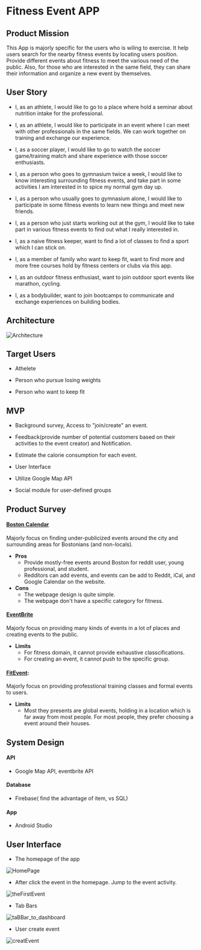# Fitness Event APP

## Product Mission

This App is majorly specific for the users who is wiling to exercise. It help users search for the nearby fitness events by locating users position. Provide different events about fitness to meet the various need of the public. Also, for those who are interested in the same field, they can share their information and organize a new event by themselves.

## User Story

* I, as an athlete, I would like to go to a place where hold a seminar about nutrition intake for the professional.

* I, as an athlete, I would like to participate in an event where I can meet with other professionals in the same fields. We can work together on training and exchange our experience. 

* I, as a soccer player, I would like to go to watch the soccer game/training match and share experience with those soccer enthusiasts.

* I, as a person who goes to gymnasium twice a week, I would like to know interesting surrounding fitness events, and take part in some activities I am interested in to spice my normal gym day up.

* I, as a person who usually goes to gymnasium alone, I would like to participate in some fitness events to learn new things and meet new friends.

* I, as a person who just starts working out at the gym, I would like to take part in various fitness events to find out what I really interested in.

* I, as a naive fitness keeper, want to find a lot of classes to find a sport which I can stick on.

* I, as a member of family who want to keep fit, want to find more and more free courses hold by fitness centers or clubs via this app.

* I, as an outdoor fitness enthusiast, want to join outdoor sport events like marathon, cycling.

* I, as a bodybuilder, want to join bootcamps to communicate and exchange experiences on building bodies.

## Architecture
![Architecture](Architecture.png)

## Target Users

* Athelete

* Person who pursue losing weights

* Person who want to keep fit

## MVP

* Background survey, Access to "join/create" an event.

* Feedback(provide number of potential customers based on their activities to the event creator) and Notification.

* Estimate the calorie consumption for each event.

* User Interface

* Utilize Google Map API

* Social module for user-defined groups

## Product Survey
#### [Boston Calendar](https://www.thebostoncalendar.com/)
Majorly focus on finding under-publicized events around the city and surrounding areas for Bostonians (and non-locals).
* <strong> Pros </strong>
  * Provide mostly-free events around Boston for reddit user, young professional, and student.
  * Redditors can add events, and events can be add to Reddit, iCal, and Google Calendar on the website.
* <strong> Cons </strong>
  * The webpage design is quite simple.
  * The webpage don't have a specific category for fitness.

#### [EventBrite](https://www.eventbrite.com/d/ma--boston/events/)
Majorly focus on providing many kinds of events in a lot of places and creating events to the public.

* <strong> Limits </strong>
  * For fitness domain, it cannot provide exhaustive classcifications.
  * For creating an event, it cannot push to the specific group.

#### [FitEvent](https://fitevents.com/): 

Majorly focus on providing professtional training classes and formal events to users. 

* <strong> Limits </strong>
  * Most they presents are global events, holding in a location which is far away from most people. For most people, they prefer choosing a event around their houses. 

## System Design

#### API

* Google Map API, eventbrite API

#### Database

* Firebase( find the advantage of item, vs SQL)

#### App

* Android Studio

## User Interface
* The homepage of the app

![HomePage](HomePage.png)

* After click the event in the homepage. Jump to the event activity.

![theFirstEvent](theFirstEvent.png)

* Tab Bars

![taBBar_to_dashboard](taBBar_to_dashboard.png)

* User create event

![creatEvent](creatEvent.png)
